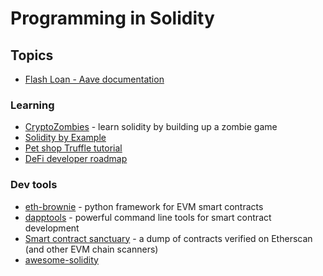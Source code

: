Programming in Solidity
========================

## Topics
* [Flash Loan - Aave documentation](https://docs.aave.com/developers/guides/flash-loans)

### Learning
* [CryptoZombies](https://cryptozombies.io/) - learn solidity by building up a zombie game
* [Solidity by Example](https://solidity-by-example.org/)
* [Pet shop Truffle tutorial](https://www.trufflesuite.com/tutorial)
* [DeFi developer roadmap](https://github.com/OffcierCia/DeFi-Developer-Road-Map)

### Dev tools
* [eth-brownie](https://github.com/eth-brownie/brownie) - python framework for EVM smart contracts
* [dapptools](https://dapp.tools/) - powerful command line tools for smart contract development
* [Smart contract sanctuary](https://github.com/tintinweb/smart-contract-sanctuary) -
  a dump of contracts verified on Etherscan (and other EVM chain scanners)
* [awesome-solidity](https://github.com/bkrem/awesome-solidity)